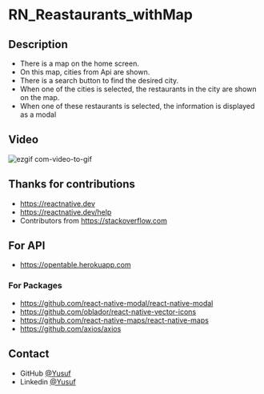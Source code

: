 # RN_Reastaurants_withMap


## Description
- There is a map on the home screen.
- On this map, cities from Api are shown.
- There is a search button to find the desired city.
- When one of the cities is selected, the restaurants in the city are shown on the map.
- When one of these restaurants is selected, the information is displayed as a modal


## Video

![ezgif com-video-to-gif](https://user-images.githubusercontent.com/67658753/98851656-ddafb780-2456-11eb-9c66-59049cfdc0cd.gif)


## Thanks for  contributions

- https://reactnative.dev
- https://reactnative.dev/help
- Contributors from https://stackoverflow.com

## For API

- https://opentable.herokuapp.com



### For Packages

- https://github.com/react-native-modal/react-native-modal
- https://github.com/oblador/react-native-vector-icons
- https://github.com/react-native-maps/react-native-maps
- https://github.com/axios/axios


## Contact

- GitHub [@Yusuf](https://github.com/ysfoz)
- Linkedin [@Yusuf](https://www.linkedin.com/in/yusuf-öztürk-23617b1b7/)

